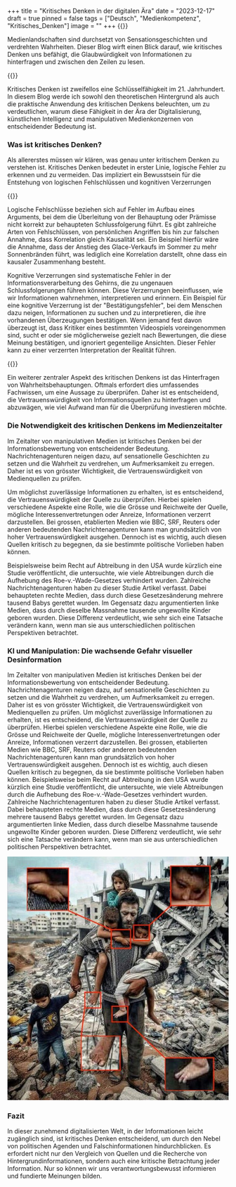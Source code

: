 +++
title = "Kritisches Denken in der digitalen Ära"
date = "2023-12-17"
draft = true
pinned = false
tags = ["Deutsch", "Medienkompetenz", "Kritisches_Denken"]
image = ""
+++
{{<lead>}}

Medienlandschaften sind durchsetzt von Sensationsgeschichten und verdrehten Wahrheiten. Dieser Blog wirft einen Blick darauf, wie kritisches Denken uns befähigt, die Glaubwürdigkeit von Informationen zu hinterfragen und zwischen den Zeilen zu lesen.

{{<lead>}}

Kritisches Denken ist zweifellos eine Schlüsselfähigkeit im 21. Jahrhundert. In diesem Blog werde ich sowohl den theoretischen Hintergrund als auch die praktische Anwendung des kritischen Denkens beleuchten, um zu verdeutlichen, warum diese Fähigkeit in der Ära der Digitalisierung, künstlichen Intelligenz und manipulativen Medienkonzernen von entscheidender Bedeutung ist.

###  **Was ist kritisches Denken?** 

Als allererstes müssen wir klären, was genau unter kritischem Denken zu verstehen ist. Kritisches Denken bedeutet in erster Linie, logische Fehler zu erkennen und zu vermeiden. Das impliziert ein Bewusstsein für die Entstehung von logischen Fehlschlüssen und kognitiven Verzerrungen

{{<box>}}

Logische Fehlschlüsse beziehen sich auf Fehler im Aufbau eines Arguments, bei dem die Überleitung von der Behauptung oder Prämisse nicht korrekt zur behaupteten Schlussfolgerung führt. Es gibt zahlreiche Arten von Fehlschlüssen, von persönlichen Angriffen bis hin zur falschen Annahme, dass Korrelation gleich Kausalität sei. Ein Beispiel hierfür wäre die Annahme, dass der Anstieg des Glace-Verkaufs im Sommer zu mehr Sonnenbränden führt, was lediglich eine Korrelation darstellt, ohne dass ein kausaler Zusammenhang besteht.

Kognitive Verzerrungen sind systematische Fehler in der Informationsverarbeitung des Gehirns, die zu ungenauen Schlussfolgerungen führen können. Diese Verzerrungen beeinflussen, wie wir Informationen wahrnehmen, interpretieren und erinnern. Ein Beispiel für eine kognitive Verzerrung ist der "Bestätigungsfehler", bei dem Menschen dazu neigen, Informationen zu suchen und zu interpretieren, die ihre vorhandenen Überzeugungen bestätigen. Wenn jemand fest davon überzeugt ist, dass Kritiker eines bestimmten Videospiels voreingenommen sind, sucht er oder sie möglicherweise gezielt nach Bewertungen, die diese Meinung bestätigen, und ignoriert gegenteilige Ansichten. Dieser Fehler kann zu einer verzerrten Interpretation der Realität führen.

{{</box>}}

Ein weiterer zentraler Aspekt des kritischen Denkens ist das Hinterfragen von Wahrheitsbehauptungen. Oftmals erfordert dies umfassendes Fachwissen, um eine Aussage zu überprüfen. Daher ist es entscheidend, die Vertrauenswürdigkeit von Informationsquellen zu hinterfragen und abzuwägen, wie viel Aufwand man für die Überprüfung investieren möchte.

###  **Die Notwendigkeit des kritischen Denkens im Medienzeitalter** 

Im Zeitalter von manipulativen Medien ist kritisches Denken bei der Informationsbewertung von entscheidender Bedeutung. Nachrichtenagenturen neigen dazu, auf sensationelle Geschichten zu setzen und die Wahrheit zu verdrehen, um Aufmerksamkeit zu erregen. Daher ist es von grösster Wichtigkeit, die Vertrauenswürdigkeit von Medienquellen zu prüfen.

Um möglichst zuverlässige Informationen zu erhalten, ist es entscheidend, die Vertrauenswürdigkeit der Quelle zu überprüfen. Hierbei spielen verschiedene Aspekte eine Rolle, wie die Grösse und Reichweite der Quelle, mögliche Interessenvertretungen oder Anreize, Informationen verzerrt darzustellen. Bei grossen, etablierten Medien wie BBC, SRF, Reuters oder anderen bedeutenden Nachrichtenagenturen kann man grundsätzlich von hoher Vertrauenswürdigkeit ausgehen. Dennoch ist es wichtig, auch diesen Quellen kritisch zu begegnen, da sie bestimmte politische Vorlieben haben können. 

Beispielsweise beim Recht auf Abtreibung in den USA wurde kürzlich eine Studie veröffentlicht, die untersuchte, wie viele Abtreibungen durch die Aufhebung des Roe-v.-Wade-Gesetzes verhindert wurden. Zahlreiche Nachrichtenagenturen haben zu dieser Studie Artikel verfasst. Dabei behaupteten rechte Medien, dass durch diese Gesetzesänderung mehrere tausend Babys gerettet wurden. Im Gegensatz dazu argumentierten linke Medien, dass durch dieselbe Massnahme tausende ungewollte Kinder geboren wurden. Diese Differenz verdeutlicht, wie sehr sich eine Tatsache verändern kann, wenn man sie aus unterschiedlichen politischen Perspektiven betrachtet.

###  **KI und Manipulation: Die wachsende Gefahr visueller Desinformation** 

Im Zeitalter von manipulativen Medien ist kritisches Denken bei der Informationsbewertung von entscheidender Bedeutung. Nachrichtenagenturen neigen dazu, auf sensationelle Geschichten zu setzen und die Wahrheit zu verdrehen, um Aufmerksamkeit zu erregen. Daher ist es von grösster Wichtigkeit, die Vertrauenswürdigkeit von Medienquellen zu prüfen. Um möglichst zuverlässige Informationen zu erhalten, ist es entscheidend, die Vertrauenswürdigkeit der Quelle zu überprüfen. Hierbei spielen verschiedene Aspekte eine Rolle, wie die Grösse und Reichweite der Quelle, mögliche Interessenvertretungen oder Anreize, Informationen verzerrt darzustellen. Bei grossen, etablierten Medien wie BBC, SRF, Reuters oder anderen bedeutenden Nachrichtenagenturen kann man grundsätzlich von hoher Vertrauenswürdigkeit ausgehen. Dennoch ist es wichtig, auch diesen Quellen kritisch zu begegnen, da sie bestimmte politische Vorlieben haben können. Beispielsweise beim Recht auf Abtreibung in den USA wurde kürzlich eine Studie veröffentlicht, die untersuchte, wie viele Abtreibungen durch die Aufhebung des Roe-v.-Wade-Gesetzes verhindert wurden. Zahlreiche Nachrichtenagenturen haben zu dieser Studie Artikel verfasst. Dabei behaupteten rechte Medien, dass durch diese Gesetzesänderung mehrere tausend Babys gerettet wurden. Im Gegensatz dazu argumentierten linke Medien, dass durch dieselbe Massnahme tausende ungewollte Kinder geboren wurden. Diese Differenz verdeutlicht, wie sehr sich eine Tatsache verändern kann, wenn man sie aus unterschiedlichen politischen Perspektiven betrachtet.

![Quelle: Deutsche Welle (https://www.dw.com/en/fact-check-ai-fakes-in-israels-war-against-hamas/a-67367744)](67367434_906.jpg)

###  **Fazit** 

In dieser zunehmend digitalisierten Welt, in der Informationen leicht zugänglich sind, ist kritisches Denken entscheidend, um durch den Nebel von politischen Agenden und Falschinformationen hindurchblicken. Es erfordert nicht nur den Vergleich von Quellen und die Recherche von Hintergrundinformationen, sondern auch eine kritische Betrachtung jeder Information. Nur so können wir uns verantwortungsbewusst informieren und fundierte Meinungen bilden.
